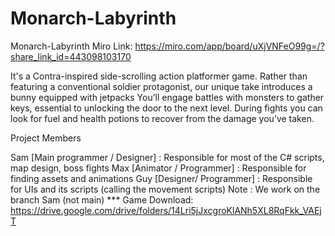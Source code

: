 # Monarch-Labyrinth 

Monarch-Labyrinth
Miro Link: https://miro.com/app/board/uXjVNFeO99g=/?share_link_id=443098103170

It's a Contra-inspired side-scrolling action platformer game. Rather than featuring a conventional soldier protagonist, our unique take introduces a bunny equipped with jetpacks You’ll engage battles with monsters to gather keys, essential to unlocking the door to the next level. During fights you can look for fuel and health potions to recover from the damage you’ve taken.

Project Members

Sam [Main programmer / Designer] : Responsible for most of the C# scripts, map design, boss fights
Max [Animator / Programmer] : Responsible for finding assets and animations
Guy [Designer/ Programmer] : Responsible for UIs and its scripts (calling the movement scripts)
Note : We work on the branch Sam (not main) ***
Game Download: https://drive.google.com/drive/folders/14Lri5jJxcgroKlANh5XL8RqFkk_VAEjT

